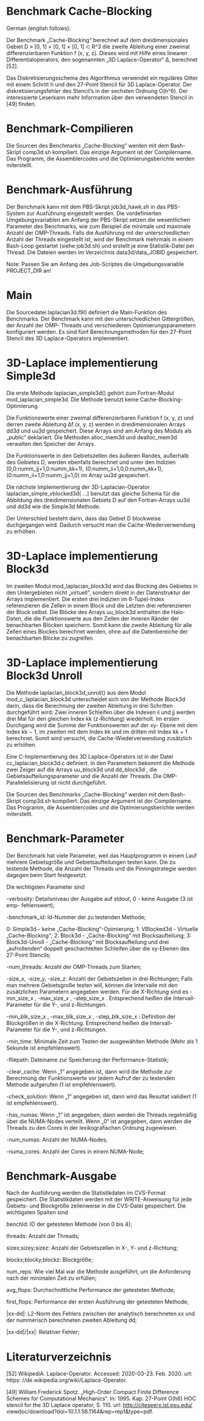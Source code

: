  Benchmark Cache-Blocking
=
German (english follows):

Der Benchmark „Cache-Blocking“ berechnet auf dem dreidimensionales Gebiet D ≡
[0, 1] × [0, 1] × [0, 1] ⊂ R^3 die zweite Ableitung einer zweimal differenzierbaren 
Funktion f (x, y, z). Dieses wird mit Hilfe eines linearen Differentialoperators, 
den sogenannten „3D Laplace-Operator“ ∆, berechnet [52].

Das Diskretisierungsschema des Algorithmus verwendet ein reguläres Gitter mit einem
Schritt h und den 27-Point Stencil für 3D Laplace-Operator. Der diskretisierungsfehler
des Stencil’s in der sechsten Ordnung O(h^6). Der interessierte Leserkann mehr
Information über den verwendeten Stencil in [49] finden.

Benchmark-Compilieren
=
Die Sourcen des Benchmarks „Cache-Blocking“ werden mit dem Bash-Skript comp3d.sh
kompiliert. Das einzige Argument ist der Compilername. Das Programm, die Assemblercodes
und die Optimierungsberichte werden miterstellt.

Benchmark-Ausführung
=
Der Benchmark kann mit dem PBS-Skript job3d_hawk.sh in das PBS-System zur
Ausführung eingestellt werden. Die vordefinierten Umgebungsvariablen am Anfang
der PBS-Skript setzen die wesentlichen Parameter des Benchmarks, wie zum Beispiel
die minimale und maximale Anzahl der OMP-Threads. Falls die Ausführung mit der
unterschiedlichen Anzahl der Threads eingestellt ist, wird der Benchmark mehrmals
in einem Bash-Loop gestartet (siehe job3d.sh) und erstellt je eine Statistik-Datei
per Thread. Die Dateien werden im Verzeichnis data3d/data_JOBID gespeichert. 

Note: Passen Sie am Anfang des Job-Scriptes die Umgebungsvariable PROJECT_DIR an!

Main
=
Die Sourcedatei laplacian3d.f90 definiert die Main-Funktion des Benchmarks.
Der Benchmark kann mit den unterschiedlichen Gittergrößen, der Anzahl der OMP-
Threads und verschiedenen Optimierungsparametern konfiguriert werden. Es sind
fünf Berechnungsmethoden für den 27-Point Stencil des 3D Laplace-Operators 
implementiert.

3D-Laplace implementierung Simple3d
=

Die erste Methode laplacian_simple3d() gehört zum Fortran-Modul mod_laplacian_simple3d.
Die Methode benutzt keine Cache-Blocking-Optimierung.

Die Funktionswerte einer zweimal differenzierbaren Funktion f (x, y, z) und derren
zweite Ableitung ∆f (x, y, z) werden in dreidimensionalen Arrays dd3d und uu3d
gespeichert. Diese Arrays sind am Anfang des Moduls als „public“ deklariert. Die
Methoden alloc_mem3d und dealloc_mem3d verwalten den Speicher der Arrays.

Die Funktionswerte in den Gebietszellen des äußeren Randes, außerhalb des Gebietes
D, werden ebenfalls berechnet und unter den Indizien (0,0:numm_jj+1,0:numm_kk+1),
(0:numm_ii+1,0,0:numm_kk+1), (0:numm_ii+1,0:numm_jj+1,0) im Array uu3d gespeichert.

Die nächste Implementierung der 3D-Laplacian-Operator laplacian_simple_vblocked3d(
...) benutzt das gleiche Schema für die Abbildung des dreidimensionalen Gebiets D
auf den Fortran-Arrays uu3d und dd3d wie die Simple3d Methode.

Der Unterschied besteht darin, dass das Gebiet D blockweise duchgegangen wird.
Dadurch versucht man die Cache-Wiederverwendung zu erhöhen.

3D-Laplace implementierung Block3d
=

Im zweiten Modul mod_laplacian_block3d wird das Blocking des Gebietes in den Untergebieten 
nicht „virtuell“, sondern direkt in der Datenstruktur der Arrays implementiert.
Die ersten drei Indizien im 6-Tupel-Index referenzieren die Zellen in einem Block und
die Letzten drei referenzieren der Block selbst. Die Blöcke des Arrays uu_block3d
enthalten die Halo-Daten, die die Funktionswerte aus den Zellen der inneren Ränder
der benachbarten Blöcken speichern. Somit kann die zweite Ableitung für alle Zellen
eines Blockes berechnet werden, ohne auf die Datenbereiche der benachbarten Blöcke
zu zugreifen.


3D-Laplace implementierung Block3d Unroll
=

Die  Methode laplacian_block3d_unroll() aus dem Modul mod_c_laplacian_block3d
unterscheidet sich von der Methode Block3d darin, dass die Berechnung der
zweiten Ableitung in drei Schritten durchgeführt wird: Zwei inneren Schleifen über
die Indexen ii und jj werden drei Mal für den gleichen Index kk (z-Richtung)
wiederholt. Im ersten Durchgang wird die Summe der Funktionswerten auf der xy-
Ebene mit dem Index kk − 1, im zweiten mit dem Index kk und im dritten mit Index
kk + 1 berechnet. Somit wird versucht, die Cache-Wiederverwendung zusätzlich zu
erhöhen.

Eine C-Implementierung des 3D Laplace-Operators ist in der Datei cc_laplacian_block3d.c
definiert. In den Parametern bekommt die Methode zwei Zeiger auf die Arrays uu_block3d
und dd_block3d , die Gebietsaufteilungsparameter und die Anzahl der
Threads. Die OMP-Parallelelisierung ist nicht durchgeführt.

Die Sourcen des Benchmarks „Cache-Blocking“ werden mit dem Bash-Skript comp3d.sh
kompiliert. Das einzige Argument ist der Compilername. Das Programm, 
die Assemblercodes und die Optimierungsberichte werden miterstellt.

Benchmark-Parameter
=

Der Benchmark hat viele Parameter, weil das Hauptprogramm in einem Lauf mehrere
Gebietsgröße und Gebietsaufteilungen testen kann. Die zu testende Methode, die
Anzahl der Threads und die Pinningstrategie werden dagegen beim Start festgesetzt.

Die wichtigsten Parameter sind

-verbosity: Detailsniveau der Ausgabe auf stdout, 0 - keine Ausgabe (3 ist emp-
fehlenswert);

-benchmark_id: Id-Nummer der zu testenden Methode;

0: Simple3d - keine „Cache-Blocking“-Opimierung;
1: VBlocked3d - Virtuelle „Cache-Blocking“;
2: Block3d - „Cache-Blocking“ mit Blocksaufteilung;
3: Block3d-Unroll - „Cache-Blocking“ mit Blocksaufteilung und drei „aufrollenden“
doppelt geschachtelten Schleifen über die xy-Ebenen des 27-Point Stencils;

-num_threads: Anzahl der OMP-Threads zum Starten;

-size_x, -size_y, -size_z: Anzahl der Gebietszellen in drei Richtungen; Falls man
mehrere Gebietsgroße testen will, können die Intervalle mit den zusätzlichen
Parametern angegeben werden. Für die X-Richtung sind es -min_size_x ,
-max_size_x , -step_size_x . Entsprechend heißen die Intervall-Parameter
für die Y-, und z-Richtungen.

-min_blk_size_x , -max_blk_size_x , -step_blk_size_x : Definition der Blockgrößen
in die X-Richtung. Entsprechend heißen die Intervall-Parameter für die
Y-, und z-Richtungen.

-min_time: Minimale Zeit zum Testen der ausgewählten Methode (Mehr als 1 Sekunde
ist empfehlenswert).

-filepath: Dateiname zur Speicherung der Performance-Statistik;

-clear_cache: Wenn „1“ angegeben ist, dann wird die Methode zur Berechnung der
Funktionswerte vor jedem Aufruf der zu testenden Methode aufgerufen (1 ist
empfehlenswert).

-check_solution: Wenn „1“ angegeben ist, dann wird das Resultat validiert (1 ist
empfehlenswert).

-has_numas: Wenn „1“ ist angegeben, dann werden die Threads regelmäßig über die
NUMA-Nodes verteilt. Wenn „0“ ist angegeben, dann werden die Threads zu
den Cores in der lexikografischen Ordnung zugewiesen.


-num_numas: Anzahl der NUMA-Nodes;

-numa_cores: Anzahl der Cores in einem NUMA-Node;


Benchmark-Ausgabe
=

Nach der Ausführung werden die Statistikdaten im CVS-Format gespeichert. Die
Statistikdaten werden mit der WRITE-Anweisung für jede Gebiets- und Blockgröße
zeilenweise in die CVS-Datei gespeichert. Die wichtigsten Spalten sind

benchId: ID der getesteten Methode (von 0 bis 4);

threads: Anzahl der Threads;

sizex;sizey;sizez: Anzahl der Gebietszellen in X-, Y- und z-Richtung;

blockx;blocky;blockz: Blockgröße;

num_reps: Wie viel Mal war die Methode ausgeführt, um die Anforderung nach der
minimalen Zeit zu erfüllen;

avg_flops: Durchschnittliche Performance der getesteten Methode;

first_flops: Performance der ersten Ausführung der getesteten Methode;

|xx-dd|: L2-Norm des Fehlers zwischen der analytisch berechneten xx und der 
nummerisch berechneten zweiten Ableitung dd;

|xx-dd|/|xx|: Relativer Fehler;


Literaturverzeichnis
=

[52] WikipediA. Laplace-Operator. Accessed: 2020-03-23. Feb. 2020. url: https:
//de.wikipedia.org/wiki/Laplace-Operator.

[49] William Frederick Spotz. „High-Order Compact Finite Difference Schemes for
Computational Mechanics“. In: 1995. Kap. 27-Point O(h6) HOC stencil for
the 3D Laplace operator, S. 110. url: http://citeseerx.ist.psu.edu/
viewdoc/download?doi=10.1.1.56.1164&rep=rep1&type=pdf.
